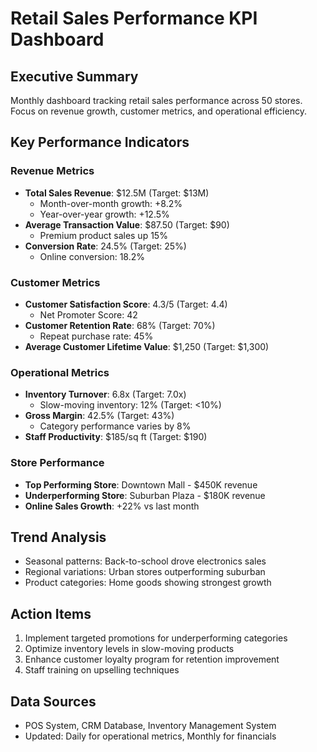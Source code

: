 # Retail Sales Performance KPI Dashboard

## Executive Summary
Monthly dashboard tracking retail sales performance across 50 stores. Focus on revenue growth, customer metrics, and operational efficiency.

## Key Performance Indicators

### Revenue Metrics
- **Total Sales Revenue**: $12.5M (Target: $13M)
  - Month-over-month growth: +8.2%
  - Year-over-year growth: +12.5%
- **Average Transaction Value**: $87.50 (Target: $90)
  - Premium product sales up 15%
- **Conversion Rate**: 24.5% (Target: 25%)
  - Online conversion: 18.2%

### Customer Metrics
- **Customer Satisfaction Score**: 4.3/5 (Target: 4.4)
  - Net Promoter Score: 42
- **Customer Retention Rate**: 68% (Target: 70%)
  - Repeat purchase rate: 45%
- **Average Customer Lifetime Value**: $1,250 (Target: $1,300)

### Operational Metrics
- **Inventory Turnover**: 6.8x (Target: 7.0x)
  - Slow-moving inventory: 12% (Target: <10%)
- **Gross Margin**: 42.5% (Target: 43%)
  - Category performance varies by 8%
- **Staff Productivity**: $185/sq ft (Target: $190)

### Store Performance
- **Top Performing Store**: Downtown Mall - $450K revenue
- **Underperforming Store**: Suburban Plaza - $180K revenue
- **Online Sales Growth**: +22% vs last month

## Trend Analysis
- Seasonal patterns: Back-to-school drove electronics sales
- Regional variations: Urban stores outperforming suburban
- Product categories: Home goods showing strongest growth

## Action Items
1. Implement targeted promotions for underperforming categories
2. Optimize inventory levels in slow-moving products
3. Enhance customer loyalty program for retention improvement
4. Staff training on upselling techniques

## Data Sources
- POS System, CRM Database, Inventory Management System
- Updated: Daily for operational metrics, Monthly for financials